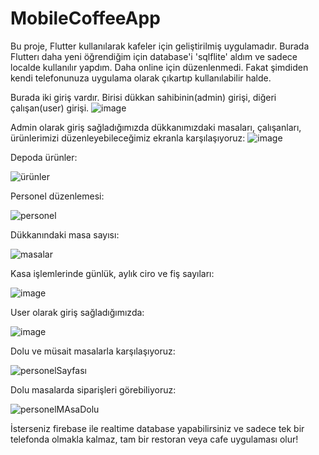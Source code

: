 ﻿# MobileCoffeeApp
 
Bu proje, Flutter kullanılarak kafeler için geliştirilmiş uygulamadır. Burada Flutterı daha yeni öğrendiğim için database'i 'sqlflite' aldım ve sadece localde kullanılır yapdım. Daha online için düzenlenmedi. Fakat şimdiden kendi telefonunuza uygulama olarak çıkartıp kullanılabilir halde.

Burada iki giriş vardır. Birisi dükkan sahibinin(admin) girişi, diğeri çalışan(user) girişi.
![image](https://github.com/user-attachments/assets/1c4f4f24-604a-4e0c-8142-3f767ee7edc2)

Admin olarak giriş sağladığımızda dükkanımızdaki masaları, çalışanları, ürünlerimizi düzenleyebileceğimiz ekranla karşılaşıyoruz:
![image](https://github.com/user-attachments/assets/294c3502-ef87-4f57-8be9-9d3e2afbd7e8)

Depoda ürünler:

![ürünler](https://github.com/user-attachments/assets/2fbfac00-a36e-4875-8c68-660af48e615f)

Personel düzenlemesi:

![personel](https://github.com/user-attachments/assets/69705e4c-0989-419d-bad9-b3e19c116ef8)

Dükkanındaki masa sayısı:

![masalar](https://github.com/user-attachments/assets/dedd449a-8da8-4e0a-83bb-2779f5171488)

Kasa işlemlerinde günlük, aylık ciro ve fiş sayıları:

![image](https://github.com/user-attachments/assets/3c4bb816-913e-42d1-b8ba-d8613190802f)

User olarak giriş sağladığımızda:

![image](https://github.com/user-attachments/assets/abc01c58-29b9-4d51-8d34-c1726cc91282)

Dolu ve müsait masalarla karşılaşıyoruz:

![personelSayfası](https://github.com/user-attachments/assets/8ec26a7d-5b4e-4d8a-9459-c67c5ee44945)

Dolu masalarda siparişleri görebiliyoruz:

![personelMAsaDolu](https://github.com/user-attachments/assets/d28496f8-7bbb-4c46-8f28-3fcd4b675739)

İsterseniz firebase ile realtime database yapabilirsiniz ve sadece tek bir telefonda olmakla kalmaz, tam bir restoran veya cafe uygulaması olur!
